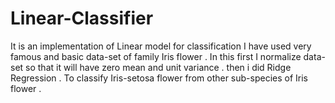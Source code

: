 # Linear-Classifier
It is an implementation of Linear model for classification
I have used very famous and basic data-set of family Iris flower .
In this first I normalize data-set so that it will have zero mean and unit variance .
then i did Ridge Regression .
To classify Iris-setosa flower from other sub-species of Iris flower .
